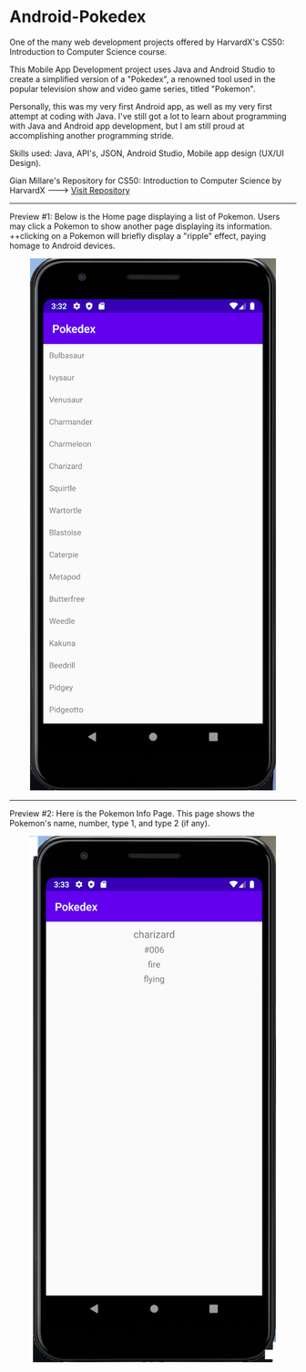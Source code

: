 # Android-Pokedex
One of the many web development projects offered by HarvardX's CS50: Introduction to Computer Science course.

This Mobile App Development project uses Java and Android Studio to create a simplified version of a "Pokedex", a renowned tool used in the popular television show and video game series, titled "Pokemon". 

Personally, this was my very first Android app, as well as my very first attempt at coding with Java. I've still got a lot to learn about programming with Java and Android app development, but I am still proud at accomplishing another programming stride. 

Skills used: Java, API's, JSON, Android Studio, Mobile app design (UX/UI Design).

Gian Millare's Repository for CS50: Introduction to Computer Science by HarvardX ---> [Visit Repository](https://github.com/gianmillare/CS50-Introduction-to-Computer-Science)

------------------------------------------------------------------------------------------------------------------------------------------------

Preview #1: Below is the Home page displaying a list of Pokemon. Users may click a Pokemon to show another page displaying its information.
++clicking on a Pokemon will briefly display a "ripple" effect, paying homage to Android devices. 

<div align="center"> 
<img src="images/1.png">
</div>

------------------------------------------------------------------------------------------------------------------------------------------------

Preview #2: Here is the Pokemon Info Page. This page shows the Pokemon's name, number, type 1, and type 2 (if any).

<div align="center"> 
<img src="images/2.png">
</div>
